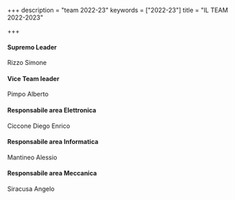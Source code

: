 +++
description = "team 2022-23"
keywords = ["2022-23"]
title = "IL TEAM 2022-2023"

+++
#### Supremo Leader

 Rizzo Simone 

#### Vice Team leader

Pimpo Alberto

#### Responsabile area Elettronica

Ciccone Diego Enrico

#### Responsabile area Informatica

Mantineo Alessio

#### Responsabile area Meccanica

Siracusa Angelo